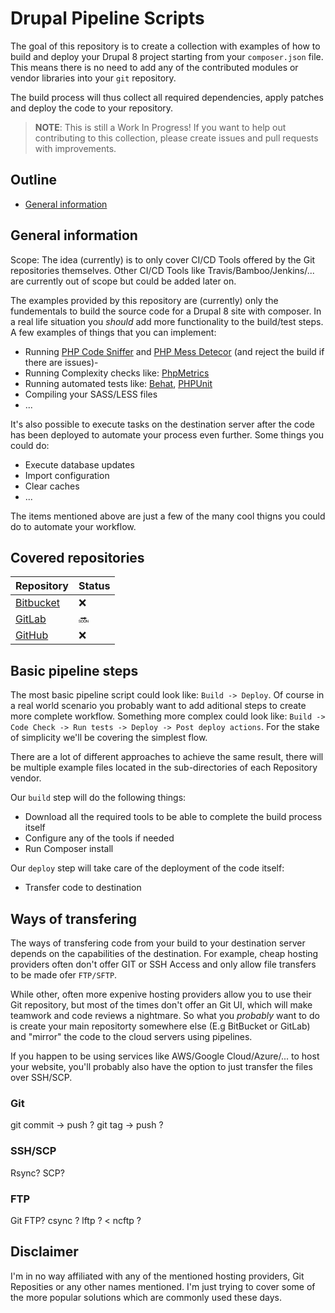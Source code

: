 # Drupal Pipeline Scripts

The goal of this repository is to create a collection with examples of how to build and deploy your Drupal 8 project starting from your `composer.json` file. This means there is no need to add any of the contributed modules or vendor libraries into your `git` repository.

The build process will thus collect all required dependencies, apply patches and deploy the code to your repository.

> **NOTE**: This is still a Work In Progress!
> If you want to help out contributing to this collection, please create issues and pull requests with improvements.

## Outline

- [General information](#general-information)

## General information

Scope: The idea (currently) is to only cover CI/CD Tools offered by the Git repositories themselves. Other CI/CD Tools like Travis/Bamboo/Jenkins/... are currently out of scope but could be added later on.

The examples provided by this repository are (currently) only the fundementals to build the source code for a Drupal 8 site with composer. In a real life situation you *should* add more functionality to the build/test steps. A few examples of things that you can implement:
- Running [PHP Code Sniffer][2] and [PHP Mess Detecor][3] (and reject the build if there are issues)-
- Running Complexity checks like: [PhpMetrics][1]
- Running automated tests like: [Behat][4], [PHPUnit][5]
- Compiling your SASS/LESS files
- ...

It's also possible to execute tasks on the destination server after the code has been deployed to automate your process even further. Some things you could do:
- Execute database updates
- Import configuration
- Clear caches
- ...

The items mentioned above are just a few of the many cool thigns you could do to automate your workflow.

## Covered repositories

Repository | Status
-----------|-------
[Bitbucket][6] | :x:
[GitLab][7] | :soon:
[GitHub][8] | :x:

## Basic pipeline steps

The most basic pipeline script could look like: `Build -> Deploy`. Of course in a real world scenario you probably want to add aditional steps to create more complete workflow. Something more complex could look like: `Build -> Code Check -> Run tests -> Deploy -> Post deploy actions`. For the stake of simplicity we'll be covering the simplest flow.

There are a lot of different approaches to achieve the same result, there will be multiple example files located in the sub-directories of each Repository vendor.

Our `build` step will do the following things:
- Download all the required tools to be able to complete the build process itself
- Configure any of the tools if needed
- Run Composer install

Our `deploy` step will take care of the deployment of the code itself:
- Transfer code to destination

## Ways of transfering

The ways of transfering code from your build to your destination server depends on the capabilities of the destination. For example, cheap hosting providers often don't offer GIT or SSH Access and only allow file transfers to be made ofer `FTP/SFTP`. 

While other, often more expenive hosting providers allow you to use their Git repository, but most of the times don't offer an Git UI, which will make teamwork and code reviews a nightmare. So what you *probably* want to do is create your main repositorty somewhere else (E.g BitBucket or GitLab) and "mirror" the code to the cloud servers using pipelines.

If you happen to be using services like AWS/Google Cloud/Azure/... to host your website, you'll probably also have the option to just transfer the files over SSH/SCP.

### Git

git commit -> push ?
git tag -> push ?

### SSH/SCP

Rsync?
SCP?

### FTP

Git FTP? 
csync ? 
lftp ? < 
ncftp ? 

## Disclaimer

I'm in no way affiliated with any of the mentioned hosting providers, Git Reposities or any other names mentioned. I'm just trying to cover some of the more popular solutions which are commonly used these days.


[1]: https://www.phpmetrics.org
[2]: https://github.com/squizlabs/PHP_CodeSniffer
[3]: https://phpmd.org
[4]: http://behat.org/en/latest
[5]: https://phpunit.de
[6]: https://bitbucket.org
[7]: https://gitlab.com
[8]: https://gitub.com
